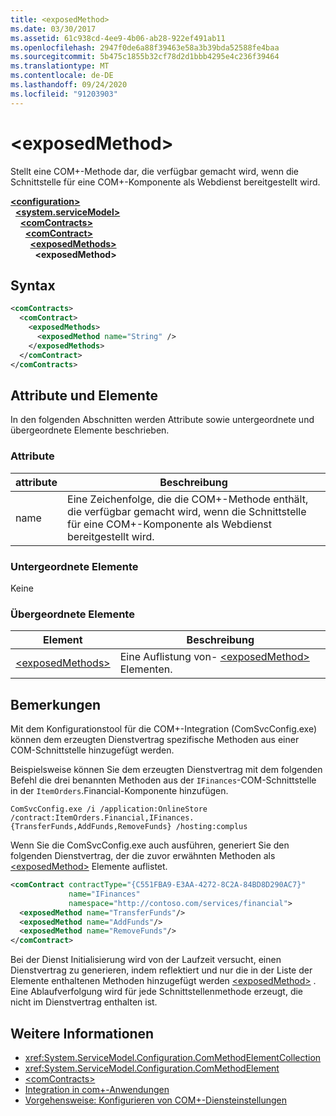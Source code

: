 ```yaml
---
title: <exposedMethod>
ms.date: 03/30/2017
ms.assetid: 61c938cd-4ee9-4b06-ab28-922ef491ab11
ms.openlocfilehash: 2947f0de6a88f39463e58a3b39bda52588fe4baa
ms.sourcegitcommit: 5b475c1855b32cf78d2d1bbb4295e4c236f39464
ms.translationtype: MT
ms.contentlocale: de-DE
ms.lasthandoff: 09/24/2020
ms.locfileid: "91203903"
---
```

# \<exposedMethod>

Stellt eine COM+-Methode dar, die verfügbar gemacht wird, wenn die Schnittstelle für eine COM+-Komponente als Webdienst bereitgestellt wird.  
  
[**\<configuration>**](../configuration-element.md)\
&nbsp;&nbsp;[**\<system.serviceModel>**](system-servicemodel.md)\
&nbsp;&nbsp;&nbsp;&nbsp;[**\<comContracts>**](comcontracts.md)\
&nbsp;&nbsp;&nbsp;&nbsp;&nbsp;&nbsp;[**\<comContract>**](comcontract.md)\
&nbsp;&nbsp;&nbsp;&nbsp;&nbsp;&nbsp;&nbsp;&nbsp;[**\<exposedMethods>**](exposedmethods.md)\
&nbsp;&nbsp;&nbsp;&nbsp;&nbsp;&nbsp;&nbsp;&nbsp;&nbsp;&nbsp;**\<exposedMethod>**  
  
## <a name="syntax"></a>Syntax  
  
```xml  
<comContracts>
  <comContract>
    <exposedMethods>
      <exposedMethod name="String" />
    </exposedMethods>
  </comContract>
</comContracts>
```  
  
## <a name="attributes-and-elements"></a>Attribute und Elemente  

 In den folgenden Abschnitten werden Attribute sowie untergeordnete und übergeordnete Elemente beschrieben.  
  
### <a name="attributes"></a>Attribute  
  
|attribute|Beschreibung|  
|---------------|-----------------|  
|name|Eine Zeichenfolge, die die COM+-Methode enthält, die verfügbar gemacht wird, wenn die Schnittstelle für eine COM+-Komponente als Webdienst bereitgestellt wird.|  
  
### <a name="child-elements"></a>Untergeordnete Elemente  

 Keine  
  
### <a name="parent-elements"></a>Übergeordnete Elemente  
  
|Element|Beschreibung|  
|-------------|-----------------|  
|[\<exposedMethods>](exposedmethods.md)|Eine Auflistung von- [\<exposedMethod>](exposedmethod.md) Elementen.|  
  
## <a name="remarks"></a>Bemerkungen  

 Mit dem Konfigurationstool für die COM+-Integration (ComSvcConfig.exe) können dem erzeugten Dienstvertrag spezifische Methoden aus einer COM-Schnittstelle hinzugefügt werden.  
  
 Beispielsweise können Sie dem erzeugten Dienstvertrag mit dem folgenden Befehl die drei benannten Methoden aus der `IFinances`-COM-Schnittstelle in der `ItemOrders`.Financial-Komponente hinzufügen.  
  
 `ComSvcConfig.exe /i /application:OnlineStore /contract:ItemOrders.Financial,IFinances.{TransferFunds,AddFunds,RemoveFunds} /hosting:complus`  
  
 Wenn Sie die ComSvcConfig.exe auch ausführen, generiert Sie den folgenden Dienstvertrag, der die zuvor erwähnten Methoden als [\<exposedMethod>](exposedmethod.md) Elemente auflistet.  
  
```xml  
<comContract contractType="{C551FBA9-E3AA-4272-8C2A-84BD8D290AC7}"
             name="IFinances"
             namespace="http://contoso.com/services/financial">
  <exposedMethod name="TransferFunds"/>
  <exposedMethod name="AddFunds"/>
  <exposedMethod name="RemoveFunds"/>
</comContract>
```  
  
 Bei der Dienst Initialisierung wird von der Laufzeit versucht, einen Dienstvertrag zu generieren, indem reflektiert und nur die in der Liste der Elemente enthaltenen Methoden hinzugefügt werden [\<exposedMethod>](exposedmethod.md) . Eine Ablaufverfolgung wird für jede Schnittstellenmethode erzeugt, die nicht im Dienstvertrag enthalten ist.  
  
## <a name="see-also"></a>Weitere Informationen

- <xref:System.ServiceModel.Configuration.ComMethodElementCollection>
- <xref:System.ServiceModel.Configuration.ComMethodElement>
- [\<comContracts>](comcontracts.md)
- [Integration in com+-Anwendungen](../../../wcf/feature-details/integrating-with-com-plus-applications.md)
- [Vorgehensweise: Konfigurieren von COM+-Diensteinstellungen](../../../wcf/feature-details/how-to-configure-com-service-settings.md)
